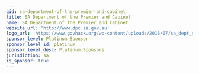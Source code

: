 ```yaml
---
gid: sa-department-of-the-premier-and-cabinet
title: SA Department of the Premier and Cabinet
name: SA Department of the Premier and Cabinet
website_url: 'http://www.dpc.sa.gov.au'
logo_url: 'https://www.govhack.org/wp-content/uploads/2016/07/sa_dept_of_the_premier_and_cabinet.png'
sponsor_level: Platinum Sponsor
sponsor_level_id: platinum
sponsor_level_desc: Platinum Sponsors
jurisdiction: sa
is_sponsor: true
---
```

